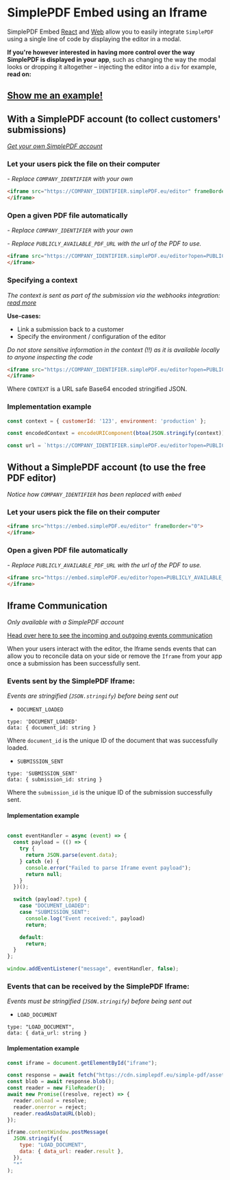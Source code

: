 # SimplePDF Embed using an Iframe

SimplePDF Embed [React](../react/README.md) and [Web](../web/README.md) allow you to easily integrate `SimplePDF` using a single line of code by displaying the editor in a modal.

**If you're however interested in having more control over the way SimplePDF is displayed in your app**, such as changing the way the modal looks or dropping it altogether – injecting the editor into a `div` for example, **read on:**

## [Show me an example!](https://replit.com/@bendersej/Simple-PDF-Embed-Iframe)

## With a SimplePDF account (to collect customers' submissions)

_[Get your own SimplePDF account](https://simplepdf.eu/pricing)_


### Let your users pick the file on their computer
_- Replace `COMPANY_IDENTIFIER` with your own_
```html
<iframe src="https://COMPANY_IDENTIFIER.simplePDF.eu/editor" frameBorder="0">
</iframe>
```

### Open a given PDF file automatically
_- Replace `COMPANY_IDENTIFIER` with your own_

_- Replace `PUBLICLY_AVAILABLE_PDF_URL` with the url of the PDF to use._
```html
<iframe src="https://COMPANY_IDENTIFIER.simplePDF.eu/editor?open=PUBLICLY_AVAILABLE_PDF_URL" frameBorder="0">
</iframe>
```

### Specifying a context

_The context is sent as part of the submission via the webhooks integration: [read more](https://simplepdf.eu/help/how-to/configure-webhooks-pdf-form-submissions#events)_

**Use-cases:**

- Link a submission back to a customer
- Specify the environment / configuration of the editor

_Do not store sensitive information in the context (!!) as it is available locally to anyone inspecting the code_


```html
<iframe src="https://COMPANY_IDENTIFIER.simplePDF.eu/editor?open=PUBLICLY_AVAILABLE_PDF_URL&context=CONTEXT" frameBorder="0">
</iframe>
```

Where `CONTEXT` is a URL safe Base64 encoded stringified JSON.

### Implementation example
```javascript
const context = { customerId: '123', environment: 'production' };

const encodedContext = encodeURIComponent(btoa(JSON.stringify(context)))

const url = `https://COMPANY_IDENTIFIER.simplePDF.eu/editor?open=PUBLICLY_AVAILABLE_PDF_URL&context=${encodedContext}`
```


## Without a SimplePDF account (to use the free PDF editor)

_Notice how `COMPANY_IDENTIFIER` has been replaced with `embed`_


### Let your users pick the file on their computer

```html
<iframe src="https://embed.simplePDF.eu/editor" frameBorder="0">
</iframe>
```

### Open a given PDF file automatically

_- Replace `PUBLICLY_AVAILABLE_PDF_URL` with the url of the PDF to use._
```html
<iframe src="https://embed.simplePDF.eu/editor?open=PUBLICLY_AVAILABLE_PDF_URL" frameBorder="0">
</iframe>
```

## Iframe Communication
_Only available with a SimplePDF account_

[Head over here to see the incoming and outgoing events communication](./iframe.html)

When your users interact with the editor, the Iframe sends events that can allow you to reconcile data on your side or remove the `Iframe` from your app once a submission has been successfully sent.

### Events sent by the SimplePDF Iframe:
_Events are stringified (`JSON.stringify`) before being sent out_
- `DOCUMENT_LOADED`
```
type: 'DOCUMENT_LOADED'
data: { document_id: string }
```
Where `document_id` is the unique ID of the document that was successfully loaded.

- `SUBMISSION_SENT`
```
type: 'SUBMISSION_SENT'
data: { submission_id: string }
```
Where the `submission_id` is the unique ID of the submission successfully sent.

#### Implementation example
```javascript

const eventHandler = async (event) => {
  const payload = (() => {
    try {
      return JSON.parse(event.data);
    } catch (e) {
      console.error("Failed to parse Iframe event payload");
      return null;
    }
  })();

  switch (payload?.type) {
    case "DOCUMENT_LOADED":
    case "SUBMISSION_SENT":
      console.log("Event received:", payload)
      return;

    default:
      return;
  }
};

window.addEventListener("message", eventHandler, false);
```

### Events that can be received by the SimplePDF Iframe:
_Events must be stringified (`JSON.stringify`) before being sent out_

- `LOAD_DOCUMENT`
```
type: "LOAD_DOCUMENT",
data: { data_url: string }
```

#### Implementation example
```javascript
const iframe = document.getElementById("iframe");

const response = await fetch("https://cdn.simplepdf.eu/simple-pdf/assets/example_en.pdf");
const blob = await response.blob();
const reader = new FileReader();
await new Promise((resolve, reject) => {
  reader.onload = resolve;
  reader.onerror = reject;
  reader.readAsDataURL(blob);
});

iframe.contentWindow.postMessage(
  JSON.stringify({
    type: "LOAD_DOCUMENT",
    data: { data_url: reader.result },
  }),
  "*"
);
```